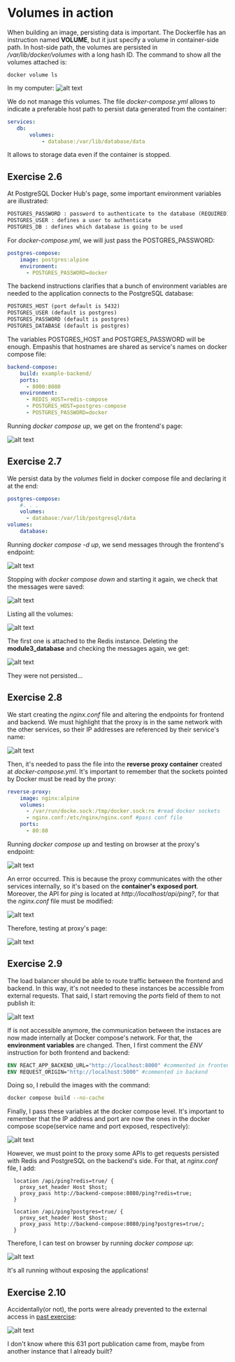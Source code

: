 # Volumes in action

When building an image, persisting data is important. The Dockerfile has an instruction named **VOLUME**, but it just specify a volume in container-side path. In host-side path, the volumes are persisted in */var/lib/docker/volumes* with a long hash ID. The command to show all the volumes attached is:
~~~console
docker volume ls
~~~
 In my computer:
 ![alt text](images/image.png)

 We do not manage this volumes. The file *docker-compose.yml* allows to indicate a preferable host path to persist data generated from the container:
 ~~~yml
 services:
    db:
        volumes:
            - database:/var/lib/database/data
~~~

It allows to storage data even if the container is stopped.

## Exercise 2.6

At PostgreSQL Docker Hub's page, some important environment variables are illustrated:
~~~txt
POSTGRES_PASSWORD : password to authenticate to the database (REQUIRED)
POSTGRES_USER : defines a user to authenticate
POSTGRES_DB : defines which database is going to be used
~~~

For *docker-compose.yml*, we will just pass the POSTGRES_PASSWORD:

~~~yml
postgres-compose:
    image: postgres:alpine
    environment:
      - POSTGRES_PASSWORD=docker
~~~

The backend instructions clarifies that a bunch of environment variables are needed to the application connects to the PostgreSQL database:

~~~txt
POSTGRES_HOST (port default is 5432)
POSTGRES_USER (default is postgres)
POSTGRES_PASSWORD (default is postgres)
POSTGRES_DATABASE (default is postgres)
~~~

The variables POSTGRES_HOST and POSTGRES_PASSWORD will be enough. Empashis that hostnames are shared as service's names on docker compose file:
~~~yml
backend-compose:
    build: example-backend/
    ports:
      - 8000:8080
    environment:
      - REDIS_HOST=redis-compose
      - POSTGRES_HOST=postgres-compose
      - POSTGRES_PASSWORD=docker
~~~

Running *docker compose up*, we get on the frontend's page:

![alt text](images/image-1.png)

## Exercise 2.7

We persist data by the *volumes* field in docker compose file and declaring it at the end:
~~~yml
postgres-compose:
    #. . .
    volumes:
      - database:/var/lib/postgresql/data
volumes:
    database:
~~~

Running *docker compose -d up*, we send messages through the frontend's endpoint:

![alt text](images/image-2.png)

Stopping with *docker compose down* and starting it again, we check that the messages were saved:

![alt text](images/image-3.png)

Listing all the volumes:

![alt text](images/image-4.png)

The first one is attached to the Redis instance. Deleting the **module3_database** and checking the messages again, we get:

![alt text](images/image-5.png)

They were not persisted...

## Exercise 2.8

We start creating the *nginx.conf* file and altering the endpoints for frontend and backend. We must highlight that the proxy is in the same network with the other services, so their IP addresses are referenced by their service's name:

![alt text](images/image-6.png)

Then, it's needed to pass the file into the **reverse proxy container** created at *docker-compose.yml*. It's important to remember that the sockets pointed by Docker must be read by the proxy:

~~~yml
reverse-proxy:
    image: nginx:alpine
    volumes:
      - /var/run/docke.sock:/tmp/docker.sock:ro #read docker sockets
      - nginx.conf:/etc/nginx/nginx.conf #pass conf file
    ports:
      - 80:80
~~~

Running *docker compose up* and testing on browser at the proxy's endpoint:

![alt text](images/image-7.png)

An error occurred. This is because the proxy communicates with the other services internally, so it's based on the **container's exposed port**. Moreover, the API for *ping* is located at *http://localhost/api/ping?*, for that the *nginx.conf* file must be modified:

![alt text](images/image-8.png)

Therefore, testing at proxy's page:


![alt text](images/image-9.png)

## Exercise 2.9

The load balancer should be able to route traffic between the frontend and backend. In this way, it's not needed to these instances be accessible from external requests. That said, I start removing the *ports* field of them to not publish it:

![alt text](images/image-10.png)

If is not accessible anymore, the communication between the instaces are now made internally at Docker compose's network. For that, the **environment variables** are changed. Then, I first comment the *ENV* instruction for both frontend and backend:

~~~dockerfile
ENV REACT_APP_BACKEND_URL="http://localhost:8000" #commented in frontend
ENV REQUEST_ORIGIN="http://localhost:5000" #commented in backend
~~~

Doing so, I rebuild the images with the command:
~~~bash
docker compose build --no-cache
~~~

Finally, I pass these variables at the docker compose level. It's important to remember that the IP address and port are now the ones in the docker compose scope(service name and port exposed, respectively):

![alt text](images/image-11.png)

However, we must point to the proxy some APIs to get requests persisted with Redis and PostgreSQL on the backend's side. For that, at *nginx.conf* file, I add:
~~~nginx
  location /api/ping?redis=true/ {
    proxy_set_header Host $host;
    proxy_pass http://backend-compose:8080/ping?redis=true;
  }

  location /api/ping?postgres=true/ {
    proxy_set_header Host $host;
    proxy_pass http://backend-compose:8080/ping?postgres=true/;
  }
~~~

Therefore, I can test on browser by running *docker compose up*:

![alt text](images/image-12.png)

It's all running without exposing the applications!

## Exercise 2.10

Accidentally(or not), the ports were already prevented to the external access in [past exercise](#exercise-29):

![alt text](images/image-13.png)

I don't know where this 631 port publication came from, maybe from another instance that I already built?







